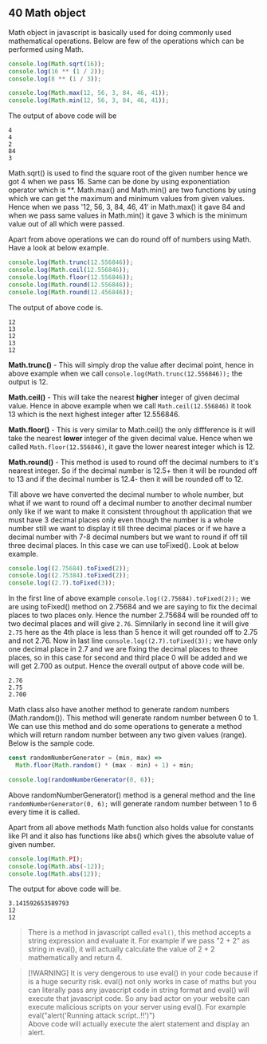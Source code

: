 ## 40 Math object

Math object in javascript is basically used for doing commonly used mathematical operations. Below are few of the operations which can be performed using Math.

```javascript
console.log(Math.sqrt(16));
console.log(16 ** (1 / 2));
console.log(8 ** (1 / 3));

console.log(Math.max(12, 56, 3, 84, 46, 41));
console.log(Math.min(12, 56, 3, 84, 46, 41));
```

The output of above code will be

```
4
4
2
84
3
```

Math.sqrt() is used to find the square root of the given number hence we got 4 when we pass 16. Same can be done by using exponentiation operator which is \*\*. Math.max() and Math.min() are two functions by using which we can get the maximum and minimum values from given values. Hence when we pass '12, 56, 3, 84, 46, 41' in Math.max() it gave 84 and when we pass same values in Math.min() it gave 3 which is the minimum value out of all which were passed.

Apart from above operations we can do round off of numbers using Math. Have a look at below example.

```javascript
console.log(Math.trunc(12.556846));
console.log(Math.ceil(12.556846));
console.log(Math.floor(12.556846));
console.log(Math.round(12.556846));
console.log(Math.round(12.456846));
```

The output of above code is.

```
12
13
12
13
12
```

**Math.trunc()** - This will simply drop the value after decimal point, hence in above example when we call `console.log(Math.trunc(12.556846));` the output is 12.

**Math.ceil()** - This will take the nearest **higher** integer of given decimal value. Hence in above example when we call `Math.ceil(12.556846)` it took 13 which is the next highest integer after 12.556846.

**Math.floor()** - This is very similar to Math.ceil() the only diffference is it will take the nearest **lower** integer of the given decimal value. Hence when we called `Math.floor(12.556846)`, it gave the lower nearest integer which is 12.

**Math.round()** - This method is used to round off the decimal numbers to it's nearest integer. So if the decimal number is 12.5+ then it will be rounded off to 13 and if the decimal number is 12.4- then it will be rounded off to 12.

Till above we have converted the decimal number to whole number, but what if we want to round off a decimal number to another decimal number only like if we want to make it consistent throughout th application that we must have 3 decimal places only even though the number is a whole number still we want to display it till three decimal places or if we have a decimal number with 7-8 decimal numbers but we want to round if off till three decimal places. In this case we can use toFixed(). Look at below example.

```javascript
console.log((2.75684).toFixed(2));
console.log((2.75384).toFixed(2));
console.log((2.7).toFixed(3));
```

In the first line of above example `console.log((2.75684).toFixed(2));` we are using toFixed() method on 2.75684 and we are saying to fix the decimal places to two places only. Hence the number 2.75684 will be rounded off to two decimal places and will give `2.76`. Simnilarly in second line it will give `2.75` here as the 4th place is less than 5 hence it will get rounded off to 2.75 and not 2.76. Now in last line `console.log((2.7).toFixed(3));` we have only one decimal place in 2.7 and we are fixing the decimal places to three places, so in this case for second and third place 0 will be added and we will get 2.700 as output. Hence the overall output of above code will be.

```
2.76
2.75
2.700
```

Math class also have another method to generate random numbers (Math.random()). This method will generate random number between 0 to 1. We can use this method and do some operations to generate a method which will return random number between any two given values (range). Below is the sample code.

```javascript
const randomNumberGenerator = (min, max) =>
  Math.floor(Math.random() * (max - min) + 1) + min;

console.log(randomNumberGenerator(0, 6));
```

Above randomNumberGenerator() method is a general method and the line `randomNumberGenerator(0, 6);` will generate random number between 1 to 6 every time it is called.

Apart from all above methods Math function also holds value for constants like PI and it also has functions like abs() which gives the absolute value of given number.

```javascript
console.log(Math.PI);
console.log(Math.abs(-12));
console.log(Math.abs(12));
```

The output for above code will be.

```
3.141592653589793
12
12
```

> There is a method in javascript called `eval()`, this method accepts a string expression and evaluate it. For example if we pass "2 + 2" as string in eval(), it will actually calculate the value of 2 + 2 mathematically and return 4.

> [!WARNING] It is very dengerous to use eval() in your code because if is a huge security risk. eval() not only works in case of maths but you can literally pass any javascript code in string format and eval() will execute that javascript code. So any bad actor on your website can execute malicious scripts on your server using eval().
> For example
> <br> eval("alert('Running attack script..!!')")
> <br> Above code will actually execute the alert statement and display an alert.
